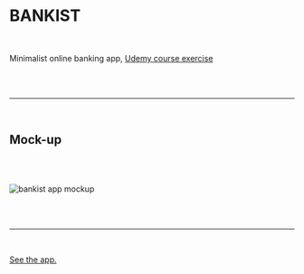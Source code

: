 # BANKIST

<br>

Minimalist online banking app, [Udemy course exercise](https://www.udemy.com/course/the-complete-javascript-course/learn/lecture/22648713#notes)

<br><br>

---

<br> 

## Mock-up
<br><br>

![bankist app mockup]("./img/bankist-mockup.png")

<br><br>

---

<br>

[See the app.](https://emarekica.github.io/bankist/)

<br><br>
